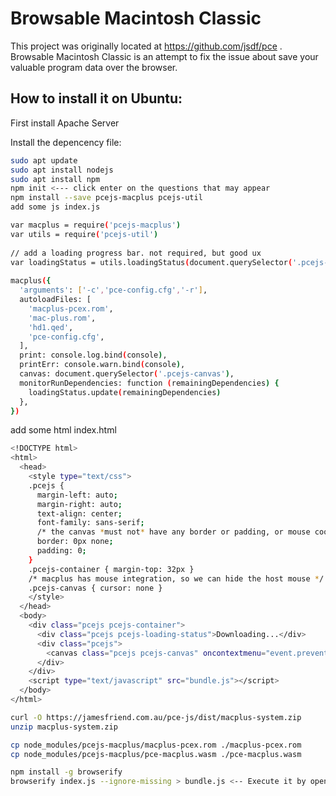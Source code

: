 # Browsable Macintosh Classic

This project was originally located at https://github.com/jsdf/pce . Browsable Macintosh Classic is an attempt to fix the issue about save your valuable program data over the browser.

## How to install it on Ubuntu:

First install Apache Server

Install the depencency file:
```bash
sudo apt update
sudo apt install nodejs
sudo apt install npm
npm init <--- click enter on the questions that may appear
npm install --save pcejs-macplus pcejs-util
add some js index.js

var macplus = require('pcejs-macplus')
var utils = require('pcejs-util')
 
// add a loading progress bar. not required, but good ux
var loadingStatus = utils.loadingStatus(document.querySelector('.pcejs-loading-status'))
 
macplus({
  'arguments': ['-c','pce-config.cfg','-r'],
  autoloadFiles: [
    'macplus-pcex.rom',
    'mac-plus.rom',
    'hd1.qed',
    'pce-config.cfg',
  ],
  print: console.log.bind(console),
  printErr: console.warn.bind(console),
  canvas: document.querySelector('.pcejs-canvas'),
  monitorRunDependencies: function (remainingDependencies) {
    loadingStatus.update(remainingDependencies)
  },
})
```
add some html index.html

```bash
<!DOCTYPE html>
<html>
  <head>
    <style type="text/css">
    .pcejs {
      margin-left: auto;
      margin-right: auto;
      text-align: center;
      font-family: sans-serif;
      /* the canvas *must not* have any border or padding, or mouse coords will be wrong */
      border: 0px none;
      padding: 0;
    }
    .pcejs-container { margin-top: 32px }
    /* macplus has mouse integration, so we can hide the host mouse */
    .pcejs-canvas { cursor: none }
    </style> 
  </head>
  <body>
    <div class="pcejs pcejs-container">
      <div class="pcejs pcejs-loading-status">Downloading...</div>
      <div class="pcejs">
        <canvas class="pcejs pcejs-canvas" oncontextmenu="event.preventDefault()"></canvas>
      </div>
    </div>
    <script type="text/javascript" src="bundle.js"></script> 
  </body>
</html>

curl -O https://jamesfriend.com.au/pce-js/dist/macplus-system.zip
unzip macplus-system.zip

cp node_modules/pcejs-macplus/macplus-pcex.rom ./macplus-pcex.rom
cp node_modules/pcejs-macplus/pce-macplus.wasm ./pce-macplus.wasm

npm install -g browserify
browserify index.js --ignore-missing > bundle.js <-- Execute it by opening a new terminal section with root power.
```
